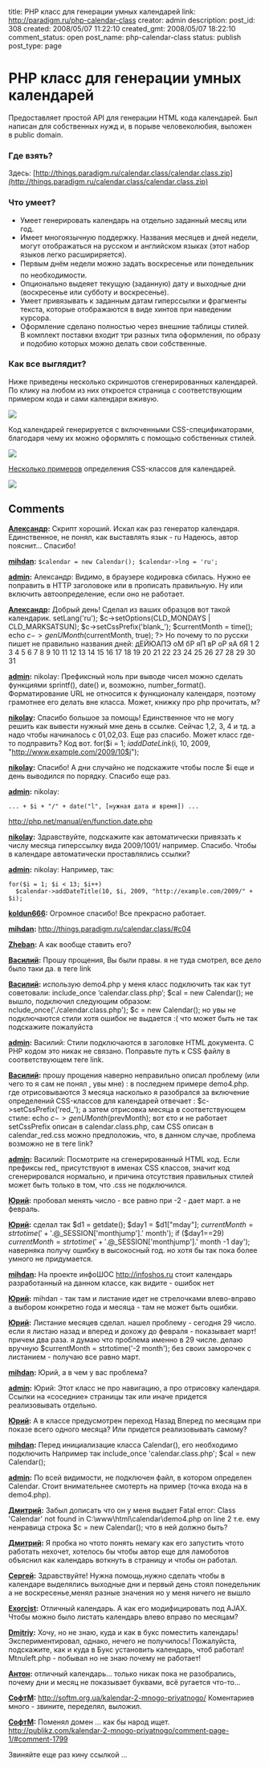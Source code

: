 title: PHP класс для генерации умных календарей
link: http://paradigm.ru/php-calendar-class
creator: admin
description: 
post_id: 308
created: 2008/05/07 11:22:10
created_gmt: 2008/05/07 18:22:10
comment_status: open
post_name: php-calendar-class
status: publish
post_type: page

# PHP класс для генерации умных календарей

Предоставляет простой API для генерации HTML кода календарей. Был написан для собственных нужд и, в порыве человеколюбия, выложен в public domain.

### Где взять?

Здесь: [http://things.paradigm.ru/calendar.class/calendar.class.zip](http://things.paradigm.ru/calendar.class/calendar.class.zip)

### Что умеет?

  * Умеет генерировать календарь на отдельно заданный месяц или год.
  * Имеет многоязычную поддержку. Названия месяцев и дней недели, могут отображаться на русском и английском языках (этот набор языков легко расшириряется).
  * Первым днём недели можно задать воскресенье или понедельник  по необходимости.
  * Опционально выдеяет текущую (заданную) дату и выходные дни (воскресенье или субботу и воскресенье).
  * Умеет привязывать к заданным датам гиперссылки и фрагменты текста, которые отображаются в виде хинтов при наведении курсора.
  * Оформление сделано полностью через внешние таблицы стилей. В комплект поставки входит три разных типа оформления, по образу и подобию которых можно делать свои собственные.

### Как все выглядит?

Ниже приведены несколько скриншотов сгенерированных календарей. По клику на любом из них откроется страница с соответствующим примером кода и сами календари вживую.

[![](/;-\)/2008/05/03-php-calendar.png)](http://things.paradigm.ru/calendar.class/#c05)

Код календарей генерируется с включенными CSS-спецификаторами, благодаря чему их можно оформлять с помощью собственных стилей.

[![](/;-\)/2008/05/01-php-calendar.png)](http://things.paradigm.ru/calendar.class/#c03)

[Несколько примеров](http://things.paradigm.ru/calendar.class/#c04) определения CSS-классов для календарей.

[![](/;-\)/2008/05/02-php-calendar.png)](http://things.paradigm.ru/calendar.class/#c04)

## Comments

**[Александр](#7599 "2008/11/26 15:07:39"):** Скрипт хороший. Искал как раз генератор календаря. Единственное, не понял, как выставлять язык - ru Надеюсь, автор пояснит... Спасибо!

**[mihdan](#11771 "2008/12/17 12:41:20"):** ` $calendar = new Calendar(); $calendar->lng = 'ru'; `

**[admin](#41327 "2009/12/24 13:41:52"):** Александр: Видимо, в браузере кодировка сбилась. Нужно ее поправить в HTTP заголовоке или в <head> прописать правильную. Ну или включить автоопределение, если оно не работает.

**[Александр](#41269 "2009/12/22 14:13:39"):** Добрый день! Сделал из ваших образцов вот такой календарик. setLang('ru'); $c->setOptions(CLD_MONDAYS | CLD_MARKSATSUN); $c->setCssPrefix('blank_'); $currentMonth = time(); echo $c->genUMonth($currentMonth, true); ?> Но почему то по русски пишет не правильно названия дней: дЕЙЮАПЭ оМ бР яП вР оР яА бЯ 1 2 3 4 5 6 7 8 9 10 11 12 13 14 15 16 17 18 19 20 21 22 23 24 25 26 27 28 29 30 31

**[admin](#39366 "2009/10/30 17:30:20"):** nikolay: Префиксный ноль при выводе чисел можно сделать функциями sprintf(), date() и, возможно, number_format(). Форматирование URL не относится к функционалу календаря, поэтому грамотнее его делать вне класса. Может, книжку про php прочитать, м?

**[nikolay](#39363 "2009/10/30 17:03:27"):** Спасибо большое за помощь! Единственное что не могу решить как вывести нужный мне день в ссылке. Сейчас 1,2, 3, 4 и тд. а надо чтобы начиналось с 01,02,03. Еще раз спасибо. Может класс где-то подправить? Код вот. for($i = 1; $i addDateLink($i, 10, 2009, "http://www.example.com/2009/10$i");

**[nikolay](#39322 "2009/10/29 16:33:53"):** Спасибо! А дни случайно не подскажите чтобы после $i еще и день выводился по порядку. Спасибо еще раз.

**[admin](#39326 "2009/10/29 17:53:44"):** nikolay: 
    
    ... + $i + "/" + date("l", [нужная дата и время]) ...

http://php.net/manual/en/function.date.php

**[nikolay](#39318 "2009/10/29 15:03:52"):** Здравствуйте, подскажите как автоматически привязать к числу месяца гиперссылку вида 2009/1001/ например. Спасибо. Чтобы в календаре автоматически проставлялись ссылки?

**[admin](#39319 "2009/10/29 15:23:34"):** nikolay: Например, так: 
    
    for($i = 1; $i < 13; $i++)
      $calendar->addDateTitle(10, $i, 2009, "http://example.com/2009/" + $i);

**[koldun666](#38761 "2009/10/14 15:11:08"):** Огромное спасибо! Все прекрасно работает.

**[mihdan](#35032 "2009/06/05 12:46:29"):** http://things.paradigm.ru/calendar.class/#c04

**[Zheban](#35001 "2009/06/04 11:27:37"):** А как вообще ставить его?

**[Василий](#34459 "2009/05/19 08:38:27"):** Прошу прощения, Вы были правы. я не туда смотрел, все дело было таки да. в теге link

**[Василий](#34430 "2009/05/18 17:21:07"):** использую demo4.php у меня класс подключить так как тут советовали: include_once ‘calendar.class.php’; $cal = new Calendar(); не вышло, подключил следующим образом: nclude_once('./calendar.class.php'); $c = new Calendar(); но увы не подключаются стили хотя ошибок не выдается :( что может быть не так подскажите пожалуйста

**[admin](#34431 "2009/05/18 17:30:19"):** Василий: Стили подключаются в заголовке HTML документа. С PHP кодом это никак не связано. Поправьте путь к CSS файлу в соответствующем теге link.

**[Василий](#34432 "2009/05/18 18:10:57"):** прошу прощения наверно неправильно описал проблему (или чего то я сам не понял , увы мне) : в последнем примере demo4.php. где отрисовываются 3 месяца насколько я разобрался за включение определений CSS-классов для календарей отвечает : $c->setCssPrefix('red_'); а затем отрисовка месяца в соответствующем стиле: echo $c->genUMonth($prevMonth); вот єто и не работает setCssPrefix описан в calendar.class.php, сам CSS описан в calendar_red.css можно предположиь, что, в данном случае, проблема возможно не в теге link?

**[admin](#34433 "2009/05/18 18:35:10"):** Василий: Посмотрите на сгенерированный HTML код. Если префиксы red_ присутствуют в именах CSS классов, значит код сгенерировался нормально, и причина отсутствия правильных стилей может быть только в том, что .css не подключился.

**[Юрий](#33192 "2009/04/29 13:47:20"):** пробовал менять число - все равно при -2 - дает март. а не февраль.

**[Юрий](#33194 "2009/04/29 14:11:21"):** сделал так $d1 = getdate(); $day1 = $d1["mday"]; $currentMonth = strtotime('+'.@$_SESSION['monthjump'].' month'); if ($day1==29) $currentMonth = strtotime('+'.@$_SESSION['monthjump'].' month -1 day'); наверняка получу ошибку в высокосный год. но хотя бы так пока более умного не придумается.

**[mihdan](#33200 "2009/04/29 14:49:35"):** На проекте инфоШОС http://infoshos.ru стоит календарь разработанный на данном классе, как видите - ошибок нет

**[Юрий](#33202 "2009/04/29 15:01:40"):** mihdan - так там и листание идет не стрелочками влево-вправо а выбором конкретно года и месяца - там не может быть ошибки.

**[Юрий](#33189 "2009/04/29 13:39:09"):** Листание месяцев сделал. нашел проблему - сегодня 29 число. если я листаю назад и вперед и дохожу до февраля - показывает март! причем два раза. я думаю что проблема именно в 29 числе. делаю вручную $currentMonth = strtotime('-2 month'); без своих заморочек с листанием - получаю все равно март.

**[mihdan](#33186 "2009/04/29 13:05:07"):** Юрий, а в чем у вас проблема?

**[admin](#33182 "2009/04/29 12:31:51"):** Юрий: Этот класс не про навигацию, а про отрисовку календаря. Ссылки на «соседние» страницы так или иначе придется реализовывать отдельно.

**[Юрий](#33179 "2009/04/29 11:28:24"):** А в классе предусмотрен переход Назад Вперед по месяцам при показе всего одного месяца? Или придется реализовывать самому?

**[mihdan](#26921 "2009/02/23 19:46:41"):** Перед инициализацие класса Calendar(), его необходимо подключить Например так include_once 'calendar.class.php'; $cal = new Calendar();

**[admin](#26858 "2009/02/23 11:26:23"):** По всей видимости, не подключен файл, в котором определен Calendar. Стоит внимательнее смотерть на пример (точка входа на в demo4.php).

**[Дмитрий](#26845 "2009/02/23 08:17:52"):** Забыл дописать что он у меня выдает Fatal error: Class 'Calendar' not found in C:\www\html\calendar\demo4.php on line 2 т.е. ему ненравица строка $c = new Calendar(); что в ней должно быть?

**[Дмитрий](#26843 "2009/02/23 08:14:03"):** Я пробка но чтото понять немагу как его запустить чтото работать нехочет, хотелось бы чтобы автор еще для ламоботов объяснил как календарь воткнуть в страницу и чтобы он работал.

**[Сергей](#45498 "2010/05/14 18:43:37"):** Здравствуйте! Нужна помощь,нужно сделать чтобы в календаре выделялись выходные дни и первый день стоял понедельник а не воскресенье,менял разные значения но у меня ничего не вышло

**[Exorcist](#45598 "2010/05/24 05:21:22"):** Отличный календарь. А как его модифицировать под AJAX. Чтобы можно было листать календарь влево вправо по месяцам?

**[Dmitriy](#47199 "2010/09/04 01:42:58"):** Хочу, но не знаю, куда и как в букс поместить календарь! Экспериментировал, однако, нечего не получилось! Пожалуйста, подскажите, как и куда в Букс установить календарь, чтоб работал! Mtnuleft.php - побывал но не знаю почему не работает!

**[Антон](#55487 "2011/05/24 12:45:53"):** отличный календарь... только никак пока не разобрались, почему дни и месяц не показывает буквами, всё ругается что-то...

**[СофтМ](#55977 "2011/06/01 04:25:40"):** http://softm.org.ua/kalendar-2-mnogo-priyatnogo/ Коментариев много - звините, переделял, выложил.

**[СофтМ](#64185 "2012/02/28 16:02:51"):** Поменял домен ... как бы народ ищет. http://publikz.com/kalendar-2-mnogo-priyatnogo/comment-page-1/#comment-1799

Звиняйте еще раз кину ссылкой ...

